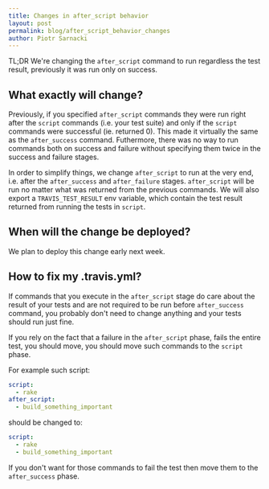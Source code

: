 ```yaml
---
title: Changes in after_script behavior
layout: post
permalink: blog/after_script_behavior_changes
author: Piotr Sarnacki
---
```


TL;DR We're changing the `after_script` command to run regardless the test result,
previously it was run only on success.

## What exactly will change?

Previously, if you specified `after_script` commands they were run right after
the `script` commands (i.e. your test suite) and only if the `script` commands
were successful (ie. returned 0).  This made it virtually the same as the
`after_success` command. Futhermore, there was no way to run commands both on
success and failure without specifying them twice in the success and failure
stages.

In order to simplify things, we change `after_script` to run at the very end,
i.e. after the `after_success` and `after_failure` stages. `after_script` will
be run no matter what was returned from the previous commands. We will also
export a `TRAVIS_TEST_RESULT` env variable, which contain the test result
returned from running the tests in `script`.

## When will the change be deployed?

We plan to deploy this change early next week.

## How to fix my .travis.yml?

If commands that you execute in the `after_script` stage do care about the
result of your tests and are not required to be run before `after_success`
command, you probably don't need to change anything and your tests should run
just fine.

If you rely on the fact that a failure in the `after_script` phase, fails the
entire test, you should move, you should move such commands to the `script`
phase.

For example such script:

```yml
script:
  - rake
after_script:
  - build_something_important
```

should be changed to:

```yml
script:
  - rake
  - build_something_important
```

If you don't want for those commands to fail the test then move them to the
`after_success` phase.
